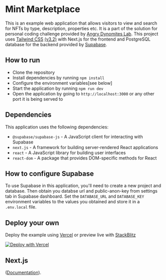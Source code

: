 # Mint Marketplace

This is an example web application that allows visitors to view and search for NFTs by type, description, properties etc. It is a part of the solution for personal coding challenge provided by [Angry Dynomites Lab](https://www.angrydynomiteslab.com/). This project uses [Tailwind CSS](https://tailwindcss.com/) [(v3.2)](https://tailwindcss.com/blog/tailwindcss-v3-2) with Next.js for the frontend and PostgreSQL database for the backend provided by [Supabase](https://supabase.com). 

## How to run

- Clone the repository
- Install dependencies by running ```npm install```
- Configure the environment variables[see below]
- Start the application by running ```npm run dev```
- Open the application by going to ```http://localhost:3000``` or any other port it is being served to

## Dependencies

This application uses the following dependencies:

- `@supabase/supabase-js` - A JavaScript client for interacting with Supabase
- `next.js` - A framework for building server-rendered React applications
- `react` - A JavaScript library for building user interfaces
- `react-dom` - A package that provides DOM-specific methods for React

## How to configure Supabase

To use Supabase in this application, you'll need to create a new project and database. Then obtain you databse url and public-anon-key from settings tab in Supabase dashboard. Set the `DATABASE_URL` and `DATABASE_KEY` environment variables to the values you obtained and store it in a `.env.local` file.

## Deploy your own

Deploy the example using [Vercel](https://vercel.com) or preview live with [StackBlitz](https://stackblitz.com/github/vercel/next.js/tree/canary/examples/with-tailwindcss)

[![Deploy with Vercel](https://vercel.com/button)](https://vercel.com/new/git/external?repository-url=https://github.com/vercel/next.js/tree/canary/examples/with-tailwindcss&project-name=with-tailwindcss&repository-name=with-tailwindcss)

## Next.js

([Documentation](https://nextjs.org/docs/deployment)).